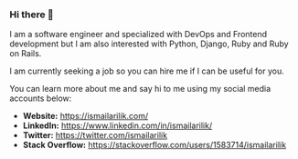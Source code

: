 ### Hi there 👋

I am a software engineer and specialized with DevOps and Frontend development but I am also interested with Python, Django, Ruby and Ruby on Rails.

I am currently seeking a job so you can hire me if I can be useful for you.

You can learn more about me and say hi to me using my social media accounts below:

- **Website:** https://ismailarilik.com/
- **LinkedIn:** https://www.linkedin.com/in/ismailarilik/
- **Twitter:** https://twitter.com/ismailarilik
- **Stack Overflow:** https://stackoverflow.com/users/1583714/ismailarilik
